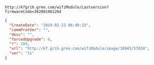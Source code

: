 `http://kfgrih.gree.com/wifiModule/Lastversion?firmwareCode=362001061264`

```json
{
  "CreateDate": "2019-02-23 06:48:33",
  "commProtVer": "",
  "desc": "",
  "forcedUpgrade": 0,
  "r": 200,
  "url": "http://kf.grih.gree.com/wifiModule/image/10943/57034",
  "ver": "11"
}
```